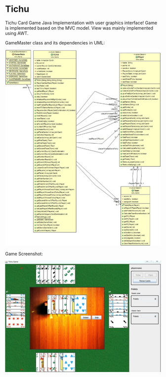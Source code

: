 # Tichu
Tichu Card Game Java Implementation with user graphics interface!
Game is implemented based on the MVC model.
View was mainly implemented using AWT.

GameMaster class and its dependencies in UML:

![alt tag](https://github.com/pgaref/Tichu/blob/master/Docs_/tichu.game.jpg)


Game Screenshot:

![alt tag](https://github.com/pgaref/Tichu/blob/master/Docs_/1.JPG)

